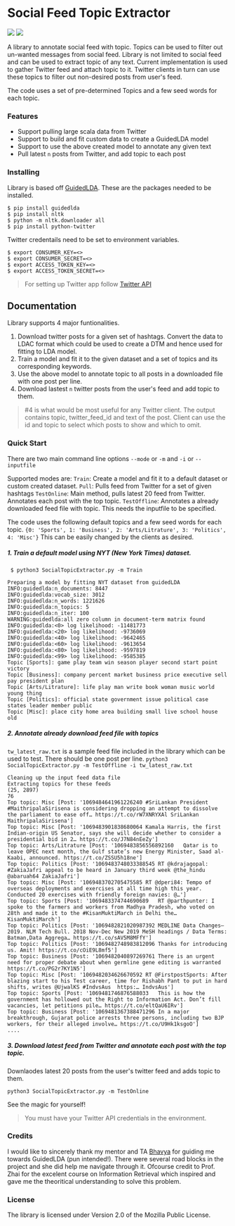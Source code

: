 # Social Feed Topic Extractor

![](https://img.shields.io/github/tag/pandao/editor.md.svg) ![](https://img.shields.io/github/release/pandao/editor.md.svg)

A library to annotate social feed with topic. Topics can be used to filter out un-wanted messages from social feed. Library is not limited to social feed and can be used to extract topic of any text. Current implementation is used to gather Twitter feed and attach topic to it. Twitter clients in turn can use these topics to filter out non-desired posts from user's feed.

The code uses a set of pre-determined Topics and a few seed words for each topic.


### Features
- Support pulling large scala data from Twitter
- Support to build and fit custom data to create a GuidedLDA model
- Support to use the above created model to annotate any given text
- Pull latest `n` posts from Twitter, and add topic to each post

### Installing
Library is based off [GuidedLDA](http://github.com/vi3k6i5/GuidedLDA "GuidedLDA"). These are the packages needed to be installed.

    $ pip install guidedlda
    $ pip install nltk
    $ python -m nltk.downloader all
    $ pip install python-twitter

Twitter credentails need to be set to environment variables.

    $ export CONSUMER_KEY=<>
    $ export CONSUMER_SECRET=<>
    $ export ACCESS_TOKEN_KEY=<>
    $ export ACCESS_TOKEN_SECRET=<>

> For setting up Twitter app follow [Twitter API](https://developer.twitter.com/en/docs/basics/authentication/guides/access-tokens.html "Twitter API")

## Documentation
Library supports 4 major funtionalities.
1. Download twitter posts for a given set of hashtags. Convert the data to LDAC format which could be used to create a DTM and hence used for fitting to LDA model.
2. Train a model and fit it to the given dataset and a set of topics and its corresponding keywords.
3. Use the above model to annotate topic to all posts in a downloaded file with one post per line.
4. Download lastest `n` twitter posts from the user's feed and add topic to them.

 >  \#4 is what would be most useful for any Twitter client. The output contains topic, twitter_feed_id and text of the post. Client can use the id and topic to select which posts to show and which to omit.

### Quick Start
There are two main command line options `--mode` or `-m` and `-i` or `--inputfile`

Supported modes are:
`Train`:  Create a model and fit it to a default dataset or custom created dataset. 
`Pull`:  Pulls feed from Twitter for a set of given hashtags
`TestOnline`:  Main method, pulls latest 20 feed from Twitter. Annotates each post with the top topic.
`TestOffline`: Annotates a already downloaded feed file with topic. This needs the inputfile to be specified.


The code uses the following default topics and a few seed words for each topic.
`{0: 'Sports', 1: 'Business', 2: 'Arts/Litrature', 3: 'Politics', 4: 'Misc'}` This can be easily changed by the clients as desired.


##### 1. Train a default model using NYT (New York Times) dataset.
` $ python3 SocialTopicExtractor.py -m Train`

    Preparing a model by fitting NYT dataset from guidedLDA
    INFO:guidedlda:n_documents: 8447
    INFO:guidedlda:vocab_size: 3012
    INFO:guidedlda:n_words: 1221626
    INFO:guidedlda:n_topics: 5
    INFO:guidedlda:n_iter: 100
    WARNING:guidedlda:all zero column in document-term matrix found
    INFO:guidedlda:<0> log likelihood: -11481773
    INFO:guidedlda:<20> log likelihood: -9736069
    INFO:guidedlda:<40> log likelihood: -9642465
    INFO:guidedlda:<60> log likelihood: -9613654
    INFO:guidedlda:<80> log likelihood: -9597819
    INFO:guidedlda:<99> log likelihood: -9585385
    Topic [Sports]: game play team win season player second start point victory
    Topic [Business]: company percent market business price executive sell pay president plan
    Topic [Arts/Litrature]: life play man write book woman music world young thing
    Topic [Politics]: official state government issue political case states leader member public
    Topic [Misc]: place city home area building small live school house old


##### 2. Annotate already download feed file with topics
`tw_latest_raw.txt` is a sample feed file included in the library which can be used to test. There should be one post per line.
`python3 SocialTopicExtractor.py -m TestOffline -i tw_latest_raw.txt`

    Cleaning up the input feed data file
    Extracting topics for these feeds
    (25, 2897)
    76
    Top topic: Misc [Post: '1069484641961226240 #SriLankan President #MaithripalaSirisena is considering dropping an attempt to dissolve the parliament to ease off… https://t.co/rW7XNRYXAl SriLankan MaithripalaSirisena']
    Top topic: Misc [Post: '1069483901838680064 Kamala Harris, the first Indian-origin US Senator, says she will decide whether to consider a presidential bid in 2… https://t.co/J7N84nEeZy']
    Top topic: Arts/Litrature [Post: '1069483856556892160   Qatar is to leave OPEC next month, the Gulf state’s new Energy Minister, Saad al-Kaabi, announced. https://t.co/ZSSU5h18ne']
    Top topic: Politics [Post: '1069483748033388545 RT @kdrajagopal: #ZakiaJafri appeal to be heard in January third week @the_hindu @abaruah64 ZakiaJafri']
    Top topic: Misc [Post: '1069483702705475585 RT @dperi84: Tempo of overseas deployments and exercises at all time high this year. Conducted 20 exercises with friendly foreign navies: @…']
    Top topic: Sports [Post: '1069483374744690689   RT @parthpunter: I spoke to the farmers and workers from Madhya Pradesh, who voted on 28th and made it to the #KisanMuktiMarch in Delhi the… KisanMuktiMarch']
    Top topic: Politics [Post: '1069482821020987392 MEDLINE Data Changes—2019. NLM Tech Bull. 2018 Nov-Dec New 2019 MeSH headings / Data Terms: Batman,Data Aggrega… https://t.co/sAV5M8MFfY']
    Top topic: Politics [Post: '1069482748983812096 Thanks for introducing us. Amit! https://t.co/cOiE9L8mf5']
    Top topic: Business [Post: '1069482040897269761 There is an urgent need for proper debate about when germline gene editing is warranted https://t.co/PG2r7KY1N5']
    Top topic: Misc [Post: '1069482034626670592 RT @FirstpostSports: After blazing start to his Test career, time for Rishabh Pant to put in hard shifts, writes @UjwalKS #IndvsAus  https:… IndvsAus']
    Top topic: Sports [Post: '1069481746876588033   This is how the government has hollowed out the Right to Information Act. Don’t fill vacancies, let petitions pile… https://t.co/eltQaU6IRv']
    Top topic: Business [Post: '1069481367388471296 In a major breakthrough, Gujarat police arrests three persons, including two BJP workers, for their alleged involve… https://t.co/U9Hk1ksgoO']
    ....

##### 3. Download latest feed from Twitter and annotate each post with the top topic.
Downlaodes latest 20 posts from the user's twitter feed and adds topic to them.

`python3 SocialTopicExtractor.py -m TestOnline`

See the magic for yourself! 
> You must have your Twitter API credentials in the environment.


### Credits
I would like to sincerely thank my mentor and TA [Bhavya](http://mail:bhavya2@illinois.edu "Bhavya") for guiding me towards GuidedLDA (pun intended!). There were several road blocks in the project and she did help me navigate through it. 
Ofcourse credit to Prof. Zhai for the excelent course on Information Retrieval which inspired and gave me the theoritical understanding to solve this problem.

### License
The library is licensed under Version 2.0 of the Mozilla Public License.
